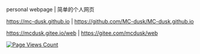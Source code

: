 personal webpage | 简单的个人网页

https://mc-dusk.github.io | https://github.com/MC-dusk/MC-dusk.github.io

https://mcdusk.gitee.io/web | https://gitee.com/mcdusk/web

[![Page Views Count](https://badges.toozhao.com/badges/01G6ZJY3322Y59H9X1J3XHN2M5/green.svg)](https://badges.toozhao.com/stats/01G6ZJY3322Y59H9X1J3XHN2M5 "Get your own page views count badge on badges.toozhao.com")
